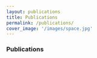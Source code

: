 ```yaml
---
layout: publications
title: Publications
permalink: /publications/
cover_image: '/images/space.jpg'
---
```


### Publications


